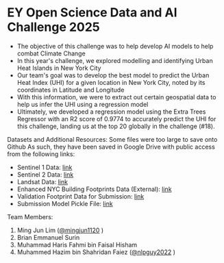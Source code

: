 # EY Open Science Data and AI Challenge 2025
* The objective of this challenge was to help develop AI models to help combat Climate Change
* In this year's challenge, we explored modelling and identifying Urban Heat Islands in New York City
* Our team's goal was to develop the best model to predict the Urban Heat Index (UHI) for a given location in New York City, noted by its coordinates in Latitude and Longitude
* With this information, we were to extract out certain geospatial data to help us infer the UHI using a regression model
* Ultimately, we developed a regression model using the Extra Trees Regressor with an R2 score of 0.9774 to accurately predict the UHI for this challenge, landing us at the top 20 globally in the challenge (#18).

Datasets and Additional Resources:
Some files were too large to save onto Github
As such, they have been saved in Google Drive with public access from the following links:
* Sentinel 1 Data: [link](https://drive.google.com/file/d/1MhX8svE3fSYNXcDAiRY8DVYFNFG4-ke5/view?usp=share_link)
* Sentinel 2 Data: [link](https://drive.google.com/file/d/1cKFX8SmXuudR3MZOMpXXhHp3HuDDq8QG/view?usp=share_link)
* Landsat Data: [link](https://drive.google.com/file/d/1Y629OyVSqFUoMNdh2HH9SXbcvDSBnIFM/view?usp=sharing)
* Enhanced NYC Building Footprints Data (External): [link](https://drive.google.com/file/d/1bkB7fh2nMnvjrGrYj61n513xRPdjsa_T/view?usp=sharing)
* Validation Footprint Data for Submission: [link](https://drive.google.com/file/d/1YogJ4d2PjILroRKmfwT-UpP1u0Zuze_Q/view?usp=sharing)
* Submission Model Pickle File: [link](https://drive.google.com/file/d/1YogJ4d2PjILroRKmfwT-UpP1u0Zuze_Q/view?usp=sharing)

Team Members:
1. Ming Jun Lim ([@mingjun1120](https://github.com/mingjun1120)
)
2. Brian Emmanuel Surin
3. Muhammad Haris Fahmi bin Faisal Hisham
4. Muhammed Hazim bin Shahridan Faiez ([@nlpguy2022](https://github.com/nlpguy2022)
)
